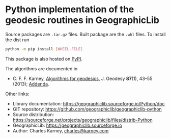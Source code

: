 # Python implementation of the geodesic routines in GeographicLib

Source packages are `.tar.gz` files.  Built package are the
`.whl` files.  To install the dist run
```bash
python -m pip install [WHEEL-FILE]
```

This package is also hosted on
[PyPI](https://pypi.python.org/pypi/geographiclib).

The algorithms are documented in

* C. F. F. Karney,
  [Algorithms for geodesics](https://doi.org/10.1007/s00190-012-0578-z),
  J. Geodesy **87**(1), 43–55 (2013);
  [Addenda](https://geographiclib.sourceforge.io/geod-addenda.html).

Other links:

* Library documentation: https://geographiclib.sourceforge.io/Python/doc
* GIT repository: https://github.com/geographiclib/geographiclib-python
* Source distribution:
  https://sourceforge.net/projects/geographiclib/files/distrib-Python
* GeographicLib: https://geographiclib.sourceforge.io
* Author: Charles Karney, <charles@karney.com>
